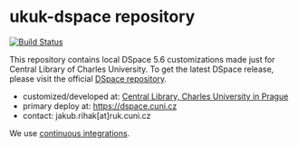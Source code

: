 # ukuk-dspace repository


[![Build Status](https://api.travis-ci.com/UKUK-Repository-Dept/ukuk-dspace.svg?branch=master)](https://travis-ci.com/UKUK-Repository-Dept/ukuk-dspace)

This repository contains local DSpace 5.6 customizations made just for Central Library of Charles University. To get the latest DSpace release, please visit
the official [DSpace repository](https://github.com/DSpace/DSpace).

* customized/developed at: [Central Library, Charles University in Prague](http://knihovna.cuni.cz/)
* primary deploy at: https://dspace.cuni.cz
* contact: jakub.rihak[at]ruk.cuni.cz

We use [continuous integrations](https://github.com/UKUK-Repository-Dept/ukuk-dspace/wiki/CI).
